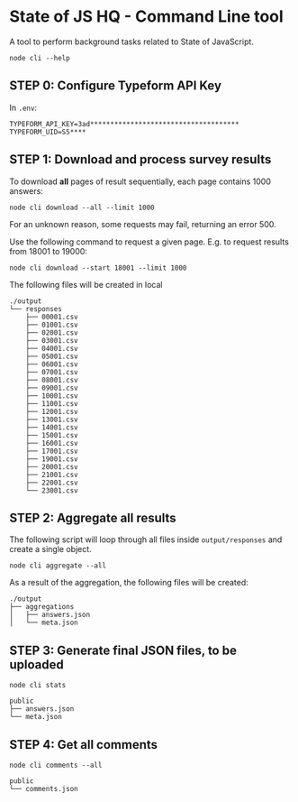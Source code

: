 # State of JS HQ - Command Line tool

A tool to perform background tasks related to State of JavaScript.

```
node cli --help
```

## STEP 0: Configure Typeform API Key

In `.env`:

```
TYPEFORM_API_KEY=3ad*************************************
TYPEFORM_UID=S5****
```

## STEP 1: Download and process survey results

To download **all** pages of result sequentially, each page contains 1000 answers:

```
node cli download --all --limit 1000
```

For an unknown reason, some requests may fail, returning an error 500.

Use the following command to request a given page.
E.g. to request results from 18001 to 19000:

```
node cli download --start 18001 --limit 1000
```

The following files will be created in local

```
./output
└── responses
    ├── 00001.csv
    ├── 01001.csv
    ├── 02001.csv
    ├── 03001.csv
    ├── 04001.csv
    ├── 05001.csv
    ├── 06001.csv
    ├── 07001.csv
    ├── 08001.csv
    ├── 09001.csv
    ├── 10001.csv
    ├── 11001.csv
    ├── 12001.csv
    ├── 13001.csv
    ├── 14001.csv
    ├── 15001.csv
    ├── 16001.csv
    ├── 17001.csv
    ├── 19001.csv
    ├── 20001.csv
    ├── 21001.csv
    ├── 22001.csv
    └── 23001.csv
```

## STEP 2: Aggregate all results

The following script will loop through all files inside `output/responses` and create a single object.

```
node cli aggregate --all
```

As a result of the aggregation, the following files will be created:

```
./output
├── aggregations
│   ├── answers.json
│   └── meta.json
```

## STEP 3: Generate final JSON files, to be uploaded

```
node cli stats
```

```
public
├── answers.json
└── meta.json
```


## STEP 4: Get all comments

```
node cli comments --all
```

```
public
└── comments.json
```
